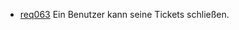  * [req063](https://github.com/PolitAktiv/politaktiv-requirements/tree/master/de/requirements/req063/req063.md) Ein Benutzer kann seine Tickets schließen.
